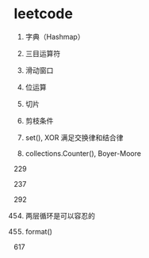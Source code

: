 # leetcode
1. 字典（Hashmap）

2. 三目运算符

3. 滑动窗口

7. 位运算

9. 切片

18. 剪枝条件

136. set(), XOR 满足交换律和结合律

169. collections.Counter(), Boyer-Moore

229

237

292

454. 两层循环是可以容忍的

461. format()

617
